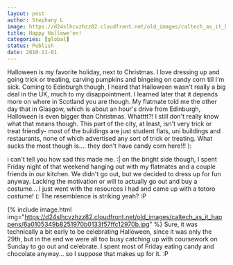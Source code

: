```yaml
---
layout: post
author: Stephany L
image: https://d24slhcvzhzz82.cloudfront.net/old_images/caltech_as_it_happens/6a0105349b8251970b0133f57fe775970b.jpg
title: Happy Hallowe'en! 
categories: [global]
status: Publish
date: 2010-11-01
---
```


Halloween is my favorite holiday, next to Christmas. I love dressing up and going trick or treating, carving pumpkins and bingeing on candy corn till I'm sick. Coming to Edinburgh though, I heard that Halloween wasn't really a big deal in the UK, much to my disappointment. I learned later that it depends more on where in Scotland you are though. My flatmate told me the other day that in Glasgow, which is about an hour's drive from Edinburgh, Halloween is even bigger than Christmas. Whatttt?! I still don't really know what that means though. This part of the city, at least, isn't very trick or treat friendly- most of the buildings are just student flats, uni buildings and restaurants, none of which advertised any sort of trick or treating. What sucks the most though is.... they don't have candy corn here!!! ):

i can't tell you how sad this made me. :| on the bright side though, I spent Friday night of that weekend hanging out with my flatmates and a couple friends in our kitchen. We didn't go out, but we decided to dress up for fun anyway. Lacking the motivation or will to actually go out and buy a costume... I just went with the resources I had and came up with a totoro costume! (: The resemblence is striking yeah? :P


{% include image.html img="https://d24slhcvzhzz82.cloudfront.net/old_images/caltech_as_it_happens/6a0105349b8251970b0133f57ffc12970b.jpg" %}
Sure, it was technically a bit early to be celebrating Halloween, since it was only the 29th, but in the end we were all too busy catching up with coursework on Sunday to go out and celebrate. I spent most of Friday eating candy and chocolate anyway... so I suppose that makes up for it. :P
